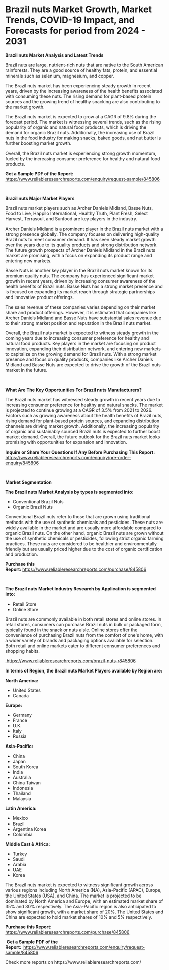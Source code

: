 <p><h1>Brazil nuts Market Growth, Market Trends, COVID-19 Impact, and Forecasts for period from 2024 - 2031</h1></p><p><strong>Brazil nuts Market Analysis and Latest Trends</strong></p>
<p><p>Brazil nuts are large, nutrient-rich nuts that are native to the South American rainforests. They are a good source of healthy fats, protein, and essential minerals such as selenium, magnesium, and copper.</p><p>The Brazil nuts market has been experiencing steady growth in recent years, driven by the increasing awareness of the health benefits associated with consuming these nuts. The rising demand for plant-based protein sources and the growing trend of healthy snacking are also contributing to the market growth.</p><p>The Brazil nuts market is expected to grow at a CAGR of 9.8% during the forecast period. The market is witnessing several trends, such as the rising popularity of organic and natural food products, which is driving the demand for organic Brazil nuts. Additionally, the increasing use of Brazil nuts in the food industry for making snacks, baked goods, and nut butter is further boosting market growth.</p><p>Overall, the Brazil nuts market is experiencing strong growth momentum, fueled by the increasing consumer preference for healthy and natural food products.</p></p>
<p><strong>Get a Sample PDF of the Report:&nbsp;</strong> <a href="https://www.reliableresearchreports.com/enquiry/request-sample/845806">https://www.reliableresearchreports.com/enquiry/request-sample/845806</a></p>
<p>&nbsp;</p>
<p><strong>Brazil nuts Major Market Players</strong></p>
<p><p>Brazil nuts market players such as Archer Daniels Midland, Basse Nuts, Food to Live, Happilo International, Healthy Truth, Plant Fresh, Select Harvest, Terrasoul, and Sunfood are key players in the industry. </p><p>Archer Daniels Midland is a prominent player in the Brazil nuts market with a strong presence globally. The company focuses on delivering high-quality Brazil nuts to meet consumer demand. It has seen steady market growth over the years due to its quality products and strong distribution network. The future growth prospects of Archer Daniels Midland in the Brazil nuts market are promising, with a focus on expanding its product range and entering new markets.</p><p>Basse Nuts is another key player in the Brazil nuts market known for its premium quality nuts. The company has experienced significant market growth in recent years, driven by increasing consumer awareness of the health benefits of Brazil nuts. Basse Nuts has a strong market presence and is focused on expanding its market reach through strategic partnerships and innovative product offerings.</p><p>The sales revenue of these companies varies depending on their market share and product offerings. However, it is estimated that companies like Archer Daniels Midland and Basse Nuts have substantial sales revenue due to their strong market position and reputation in the Brazil nuts market.</p><p>Overall, the Brazil nuts market is expected to witness steady growth in the coming years due to increasing consumer preference for healthy and natural food products. Key players in the market are focusing on product innovation, expanding their distribution network, and entering new markets to capitalize on the growing demand for Brazil nuts. With a strong market presence and focus on quality products, companies like Archer Daniels Midland and Basse Nuts are expected to drive the growth of the Brazil nuts market in the future.</p></p>
<p>&nbsp;</p>
<p><strong>What Are The Key Opportunities For Brazil nuts Manufacturers?</strong></p>
<p><p>The Brazil nuts market has witnessed steady growth in recent years due to increasing consumer preference for healthy and natural snacks. The market is projected to continue growing at a CAGR of 3.5% from 2021 to 2026. Factors such as growing awareness about the health benefits of Brazil nuts, rising demand for plant-based protein sources, and expanding distribution channels are driving market growth. Additionally, the increasing popularity of organic and sustainably sourced Brazil nuts is expected to further boost market demand. Overall, the future outlook for the Brazil nuts market looks promising with opportunities for expansion and innovation.</p></p>
<p><strong>Inquire or Share Your Questions If Any Before Purchasing This Report:</strong> <a href="https://www.reliableresearchreports.com/enquiry/pre-order-enquiry/845806">https://www.reliableresearchreports.com/enquiry/pre-order-enquiry/845806</a></p>
<p>&nbsp;</p>
<p><strong>Market Segmentation</strong></p>
<p><strong>The Brazil nuts Market Analysis by types is segmented into:</strong></p>
<p><ul><li>Conventional Brazil Nuts</li><li>Organic Brazil Nuts</li></ul></p>
<p><p>Conventional Brazil nuts refer to those that are grown using traditional methods with the use of synthetic chemicals and pesticides. These nuts are widely available in the market and are usually more affordable compared to organic Brazil nuts. On the other hand, organic Brazil nuts are grown without the use of synthetic chemicals or pesticides, following strict organic farming practices. These nuts are considered to be healthier and environmentally friendly but are usually priced higher due to the cost of organic certification and production.</p></p>
<p><strong>Purchase this Report:&nbsp;</strong><a href="https://www.reliableresearchreports.com/purchase/845806">https://www.reliableresearchreports.com/purchase/845806</a></p>
<p>&nbsp;</p>
<p><strong>The Brazil nuts Market Industry Research by Application is segmented into:</strong></p>
<p><ul><li>Retail Store</li><li>Online Store</li></ul></p>
<p><p>Brazil nuts are commonly available in both retail stores and online stores. In retail stores, consumers can purchase Brazil nuts in bulk or packaged form, typically found in the snack or nuts aisle. Online stores offer the convenience of purchasing Brazil nuts from the comfort of one's home, with a wider variety of brands and packaging options available for selection. Both retail and online markets cater to different consumer preferences and shopping habits.</p></p>
<p><a href="https://www.reliableresearchreports.com/brazil-nuts-r845806">&nbsp;https://www.reliableresearchreports.com/brazil-nuts-r845806</a></p>
<p><strong>In terms of Region, the Brazil nuts Market Players available by Region are:</strong></p>
<p>
    <p> <strong> North America: </strong>
        <ul>
            <li>United States</li>
            <li>Canada</li>
        </ul>
        </p> 
    <p> <strong> Europe: </strong>
        <ul>
            <li>Germany</li>
            <li>France</li>
            <li>U.K.</li>
            <li>Italy</li>
            <li>Russia</li>
        </ul>
        </p> 
    <p> <strong> Asia-Pacific: </strong>
        <ul>
            <li>China</li>
            <li>Japan</li>
            <li>South Korea</li>
            <li>India</li>
            <li>Australia</li>
            <li>China Taiwan</li>
            <li>Indonesia</li>
            <li>Thailand</li>
            <li>Malaysia</li>
        </ul>
        </p> 
    <p> <strong> Latin America: </strong>
        <ul>
            <li>Mexico</li>
            <li>Brazil</li>
            <li>Argentina Korea</li>
            <li>Colombia</li>
        </ul>
        </p> 
    <p> <strong> Middle East & Africa: </strong>
        <ul>
            <li>Turkey</li>
            <li>Saudi</li>
            <li>Arabia</li>
            <li>UAE</li>
            <li>Korea</li>
        </ul>
    </p>
    </p>
<p><p>The Brazil nuts market is expected to witness significant growth across various regions including North America (NA), Asia-Pacific (APAC), Europe, the United States (USA), and China. The market is projected to be dominated by North America and Europe, with an estimated market share of 35% and 30% respectively. The Asia-Pacific region is also anticipated to show significant growth, with a market share of 20%. The United States and China are expected to hold market shares of 10% and 5% respectively.</p></p>
<p><strong>Purchase this Report: </strong><a href="https://www.reliableresearchreports.com/purchase/845806">https://www.reliableresearchreports.com/purchase/845806</a></p>
<p>&nbsp;<strong>Get a Sample PDF of the Report:&nbsp;&nbsp;</strong><a href="https://www.reliableresearchreports.com/enquiry/request-sample/845806">https://www.reliableresearchreports.com/enquiry/request-sample/845806</a></p>
<p><strong></strong></p>
<p>Check more reports on https://www.reliableresearchreports.com/</p>
